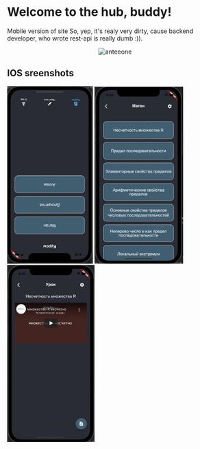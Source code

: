 # Welcome to the hub, buddy!
Mobile version of site
So, yep, it's realy very dirty, cause backend developer, who wrote rest-api is really dumb :)). 
<p align="middle"> <img src="https://i.makeagif.com/media/10-16-2017/fxlsXM.gif" alt="anteeone" width="400"/> </p>



## IOS sreenshots

<img src="res/1.png" alt="drawing" width="200"/>   <img src="res/2.png" alt="drawing" width="207"/>   <img src="res/3.png" alt="drawing" width="204"/>


